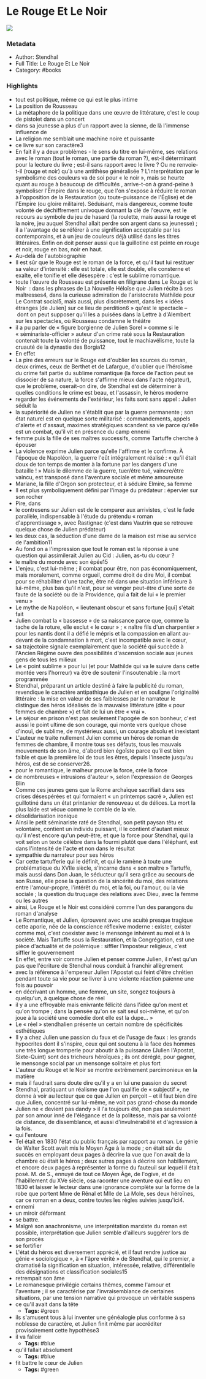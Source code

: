 # Le Rouge Et Le Noir

![](https://is4-ssl.mzstatic.com/image/thumb/Publication123/v4/5a/a0/fd/5aa0fdea-8138-9f67-8368-2700b70ff8a4/9782253094531-001-x.jpeg/1400x2266bb.jpeg)

### Metadata

- Author: Stendhal
- Full Title: Le Rouge Et Le Noir
- Category: #books

### Highlights

- tout est politique, même ce qui est le plus intime
- La position de Rousseau
- La métaphore de la politique dans une œuvre de littérature, c'est le coup de pistolet dans un concert
- dans sa jeunesse a plus d'un rapport avec la sienne, de là l'immense influence de
- La religion me semblait une machine noire et puissante
- ce livre sur son caractère3
- En fait il y a deux problèmes - le sens du titre en lui-même, ses relations avec le roman (tout le roman, une partie du roman ?), est-il déterminant pour la lecture du livre ; est-il sans rapport avec le livre ? Ou ne renvoie-t-il (rouge et noir) qu'à une antithèse généralisée ? L'interprétation par le symbolisme des couleurs va de soi pour « le noir », mais se heurte quant au rouge à beaucoup de difficultés , arrive-t-on à grand-peine à symboliser l'Empire dans le rouge, que l'on s'expose à réduire le roman à l'opposition de la Restauration (ou toute-puissance de l'Église) et de l'Empire (ou gloire militaire). Séduisant, mais dangereux, comme toute volonté de déchiffrement univoque donnant la clé de l'œuvre, est le recours au symbole du jeu de hasard (la roulette, mais aussi la rouge et la noire, jeu auquel Stendhal allait perdre son argent dans sa jeunesse) ; il a l'avantage de se référer à une signification acceptable par les contemporains, et à un jeu de couleurs déjà utilisé dans les titres littéraires. Enfin on doit penser aussi que la guillotine est peinte en rouge et noir, rouge en bas, noir en haut.
- Au-delà de l'autobiographie
- Il est sûr que le Rouge est le roman de la force, et qu'il faut lui restituer sa valeur d'intensité : elle est totale, elle est double, elle consterne et exalte, elle tonifie et elle désespère : c'est le sublime romantique.
- toute l'œuvre de Rousseau est présente en filigrane dans Le Rouge et le Noir  : dans les phrases de La Nouvelle Héloïse que Julien récite à ses maîtresses4, dans la curieuse admiration de l'aristocrate Mathilde pour Le Contrat social5, mais aussi, plus discrètement, dans les « idées étranges [de Julien] sur ce lieu de perdition6 » qu'est le spectacle – dont on peut supposer qu'il les a puisées dans la Lettre à d'Alembert sur les spectacles, où Rousseau condamne le théâtre
- il a pu parler de « figure borgienne de Julien Sorel » comme si le « séminariste-officier » auteur d'un crime raté sous la Restauration contenait toute la volonté de puissance, tout le machiavélisme, toute la cruauté de la dynastie des Borgia12
- En effet
- La pire des erreurs sur le Rouge est d'oublier les sources du roman, deux crimes, ceux de Berthet et de Lafargue, d'oublier que l'héroïsme du crime fait partie du sublime romantique (la force de l'action peut se dissocier de sa nature, la force s'affirme mieux dans l'acte négateur), que le problème, oserait-on dire, de Stendhal est de déterminer à quelles conditions le crime est beau, et l'assassin, le héros moderne
- regarder les événements de l'extérieur, les faits sont sans appel : Julien séduit la
- la supériorité de Julien ne s'établit que par la guerre permanente ; son état naturel est en quelque sorte militarisé : commandements, appels d'alerte et d'assaut, maximes stratégiques scandent sa vie parce qu'elle est un combat, qu'il vit en présence du camp ennemi
- femme puis la fille de ses maîtres successifs, comme Tartuffe cherche à épouser
- La violence exprime Julien parce qu'elle l'affirme et le confirme. À l'époque de Napoléon, la guerre l'eût intégralement réalisé : « qu'il était doux de ton temps de monter à la fortune par les dangers d'une bataille ! » Mais le dilemme de la guerre, tuer/être tué, vaincre/être vaincu, est transposé dans l'aventure sociale et même amoureuse
- Mariane, la fille d'Orgon son protecteur, et à séduire Elmire, sa femme
- Il est plus symboliquement défini par l'image du prédateur : épervier sur son rocher
- Pire, dans
- le contresens sur Julien est de le comparer aux arrivistes, c'est le fade parallèle, indispensable à l'étude du prétendu « roman d'apprentissage », avec Rastignac (c'est dans Vautrin que se retrouve quelque chose de Julien prédateur)
- les deux cas, la séduction d'une dame de la maison est mise au service de l'ambition11
- Au fond on a l'impression que tout le roman est la réponse à une question qui assimilerait Julien au Cid : Julien, as-tu du cœur ?
- le maître du monde avec son épée15
- L'enjeu, c'est lui-même ; il combat pour être, non pas économiquement, mais moralement, comme orgueil, comme droit de dire Moi, il combat pour se réhabiliter d'une tache, être né dans une situation inférieure à lui-même, plus bas qu'il n'est, pour se venger peut-être d'une sorte de faute de la société ou de la Providence, qui a fait de lui « le premier venu »
- Le mythe de Napoléon, « lieutenant obscur et sans fortune [qui] s'était fait
- Julien combat la « bassesse » de sa naissance parce que, comme la tache de la roture, elle exclut « le cœur » ; « naître fils d'un charpentier » pour les nantis dont il a défié le mépris et la compassion en allant au-devant de la condamnation à mort, c'est incompatible avec le cœur,
- sa trajectoire signale exemplairement que la société qui succède à l'Ancien Régime ouvre des possibilités d'ascension sociale aux jeunes gens de tous les milieux
- Le « point sublime » pour lui (et pour Mathilde qui va le suivre dans cette montée vers l'horreur) va être de soutenir l'insoutenable : la mort programmée
- Stendhal, préparant un article destiné à faire la publicité du roman, revendique le caractère antipathique de Julien et en souligne l'originalité littéraire : la mise en valeur de ses faiblesses par le narrateur le distingue des héros idéalisés de la mauvaise littérature (dite « pour femmes de chambre ») et fait de lui un être « vrai ».
- Le séjour en prison n'est pas seulement l'apogée de son bonheur, c'est aussi le point ultime de son courage, qui monte vers quelque chose d'inouï, de sublime, de mystérieux aussi, un courage absolu et inexistant
- L'auteur ne traite nullement Julien comme un héros de roman de femmes de chambre, il montre tous ses défauts, tous les mauvais mouvements de son âme, d'abord bien égoïste parce qu'il est bien faible et que la première loi de tous les êtres, depuis l'insecte jusqu'au héros, est de se conserver26.
- pour le romantique, le malheur prouve la force, crée la force
- de nombreuses « intrusions d'auteur », selon l'expression de Georges Blin
- Comme ces jeunes gens que la Rome archaïque sacrifiait dans ses crises désespérées et qui formaient « un printemps sacré », Julien est guillotiné dans un état printanier de renouveau et de délices. La mort la plus laide est vécue comme le comble de la vie.
- désolidarisation ironique
- Ainsi le petit séminariste raté de Stendhal, son petit paysan têtu et volontaire, contient un individu puissant, il le contient d'autant mieux qu'il n'est encore qu'un peut-être, et que la force pour Stendhal, qui la voit selon un texte célèbre dans la fourmi plutôt que dans l'éléphant, est dans l'intensité de l'acte et non dans le résultat
- sympathie du narrateur pour ses héros
- Car cette tartufferie qui le définit, et qui le ramène à toute une problématique du XVIIe siècle, s'incarne dans « son maître » Tartuffe, mais aussi dans Don Juan, le séducteur qu'il sera grâce au secours de son Russe, elle pose la question de la sincérité du moi, des relations entre l'amour-propre, l'intérêt du moi, et la foi, ou l'amour, ou la vie sociale ; la question du truquage des relations avec Dieu, avec la femme ou les autres
- ainsi, Le Rouge et le Noir est considéré comme l'un des parangons du roman d'analyse
- Le Romantique, et Julien, éprouvent avec une acuité presque tragique cette aporie, née de la conscience réflexive moderne : exister, exister comme moi, c'est coexister avec le mensonge inhérent au moi et à la société. Mais Tartuffe sous la Restauration, et la Congrégation, est une pièce d'actualité et de polémique : siffler l'imposteur religieux, c'est siffler le gouvernement
- En effet, entre voir comme Julien et penser comme Julien, il n'est qu'un pas que l'écriture de Stendhal nous conduit à franchir allègrement
- avec la référence à l'empereur Julien l'Apostat qui feint d'être chrétien pendant toute sa vie pour se livrer à une violente réaction païenne une fois au pouvoir
- en décrivant un homme, une femme, un site, songez toujours à quelqu'un, à quelque chose de réel
- il y a une effroyable mais enivrante félicité dans l'idée qu'on ment et qu'on trompe ; dans la pensée qu'on se sait seul soi-même, et qu'on joue à la société une comédie dont elle est la dupe... »
- Le « réel » stendhalien présente un certain nombre de spécificités esthétiques
- II y a chez Julien une passion du faux et de l'usage de faux : les grands hypocrites dont il s'inspire, ceux qui ont soutenu à la face des hommes une très longue tromperie pour aboutir à la puissance (Julien l'Apostat, Sixte-Quint) sont des tricheurs héroïques ; ils ont déréglé, pour gagner, le mensonge social par un mensonge solitaire et plus fort
- L'auteur du Rouge et le Noir se montre extrêmement parcimonieux en la matière
- mais il faudrait sans doute dire qu'il y a en lui une passion du secret
- Stendhal, pratiquant un réalisme que l'on qualifie de « subjectif », ne donne à voir au lecteur que ce que Julien en perçoit – et il faut bien dire que Julien, concentré sur lui-même, ne voit pas grand-chose du monde
- Julien ne « devient pas dandy » il l'a toujours été, non pas seulement par son amour inné de l'élégance et de la politesse, mais par sa volonté de distance, de dissemblance, et aussi d'invulnérabilité et d'agression à la fois.
- qui l'entoure
- Tel était en 1830 l'état du public français par rapport au roman. Le génie de Walter Scott avait mis le Moyen Âge à la mode ; on était sûr du succès en employant deux pages à décrire la vue que l'on avait de la chambre où était le héros ; deux autres pages à décrire son habillement, et encore deux pages à représenter la forme du fauteuil sur lequel il était posé. M. de S., ennuyé de tout ce Moyen Âge, de l'ogive, et de l'habillement du XVe siècle, osa raconter une aventure qui eut lieu en 1830 et laisser le lecteur dans une ignorance complète sur la forme de la robe que portent Mme de Rênal et Mlle de La Mole, ses deux héroïnes, car ce roman en a deux, contre toutes les règles suivies jusqu'ici4.
- ennemi
- un miroir déformant
- se battre.
- Malgré son anachronisme, une interprétation marxiste du roman est possible, interprétation que Julien semble d'ailleurs suggérer lors de son procès
- se fortifier
- L'état du héros est diversement apprécié, et il faut rendre justice au génie « sociologique », à « l'âpre vérité » de Stendhal, qui le premier, a dramatisé la signification en situation, intéressée, relative, différentielle des désignations et classification sociales15
- retrempait son âme
- Le romanesque privilégie certains thèmes, comme l'amour et l'aventure ; il se caractérise par l'invraisemblance de certaines situations, par une tension narrative qui provoque un véritable suspens
- ce qu'il avait dans la tête
    - **Tags:** #green
- ils s'amusent tous à lui inventer une généalogie plus conforme à sa noblesse de caractère, et Julien finit même par accréditer provisoirement cette hypothèse3
- il va falloir
    - **Tags:** #blue
- qu'il fallait absolument
    - **Tags:** #blue
- fit battre le cœur de Julien
    - **Tags:** #green
